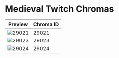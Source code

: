 # Medieval Twitch Chromas

| Preview | Chroma ID |
|---------|-----------|
| ![29021](https://raw.communitydragon.org/latest/plugins/rcp-be-lol-game-data/global/default/v1/champion-chroma-images/29/29021.png) | 29021 |
| ![29023](https://raw.communitydragon.org/latest/plugins/rcp-be-lol-game-data/global/default/v1/champion-chroma-images/29/29023.png) | 29023 |
| ![29024](https://raw.communitydragon.org/latest/plugins/rcp-be-lol-game-data/global/default/v1/champion-chroma-images/29/29024.png) | 29024 |